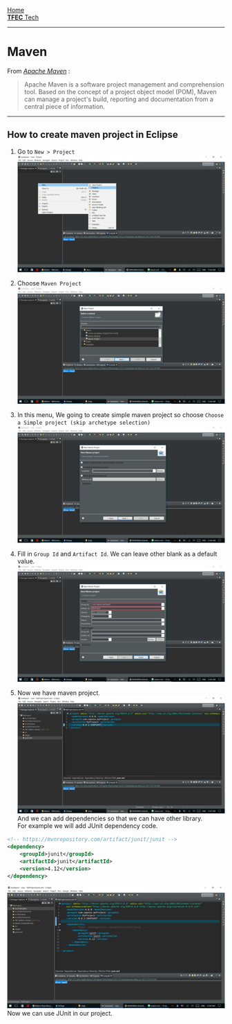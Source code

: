[Home](./README.md)  
[**TFEC** Tech](./tech_stuff.md)

***

# Maven

From [*Apache Maven*](https://maven.apache.org/) :
> Apache Maven is a software project management and comprehension tool. Based on the concept of a project object model (POM), Maven can manage a project's build, reporting and documentation from a central piece of information.

***
## How to create maven project in Eclipse

1. Go to `New > Project`
![First Step](./imgs/mv1.png)

1. Choose `Maven Project`
![Choose maven project](./imgs/mv2.png)

1. In this menu, We going to create simple maven project so choose `Choose a Simple project (skip archetype selection)`
![simple project](./imgs/mv3.png)

1. Fill in `Group Id` and `Artifact Id`. We can leave other blank as a default value.
![project info](./imgs/mv4.png)

1. Now we have maven project.  
![maven project](./imgs/mv5.png)
And we can add dependencies so that we can have other library.  
For example we will add JUnit dependency code.

```xml
<!-- https://mvnrepository.com/artifact/junit/junit -->
<dependency>
    <groupId>junit</groupId>
    <artifactId>junit</artifactId>
    <version>4.12</version>
</dependency>
```

![add JUnit](./imgs/mv6.png)
Now we can use JUnit in our project.
